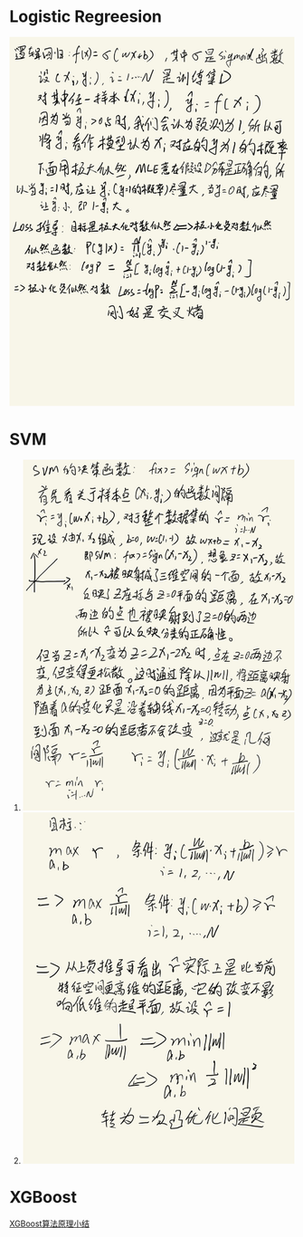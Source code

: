 # Logistic Regreesion
![](https://github.com/Deep-Learning-Studyroom/offer/blob/master/pictures/LR.jpg) 
# SVM

1. ![](https://github.com/Deep-Learning-Studyroom/offer/blob/master/pictures/函数距离.jpg) 
2. ![](https://github.com/Deep-Learning-Studyroom/offer/blob/master/pictures/SVM二次规划推导.jpg) 

# XGBoost

[XGBoost算法原理小结](https://tianchi.aliyun.com/notebook-ai/detail?spm=5176.12281897.0.0.6e2c39a9wtJWy6&postId=61442)
